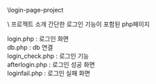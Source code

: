 \login-page-project

\\ 프로젝트 소개
간단한 로그인 기능이 포함된 php페이지<br/>

login.php : 로그인 화면<br/>
db.php : db 연결<br/>
login_check.php : 로그인 기능<br/>
afterlogin.php : 로그인 성공 화면<br/>
loginfail.php : 로그인 실패 화면<br/>
